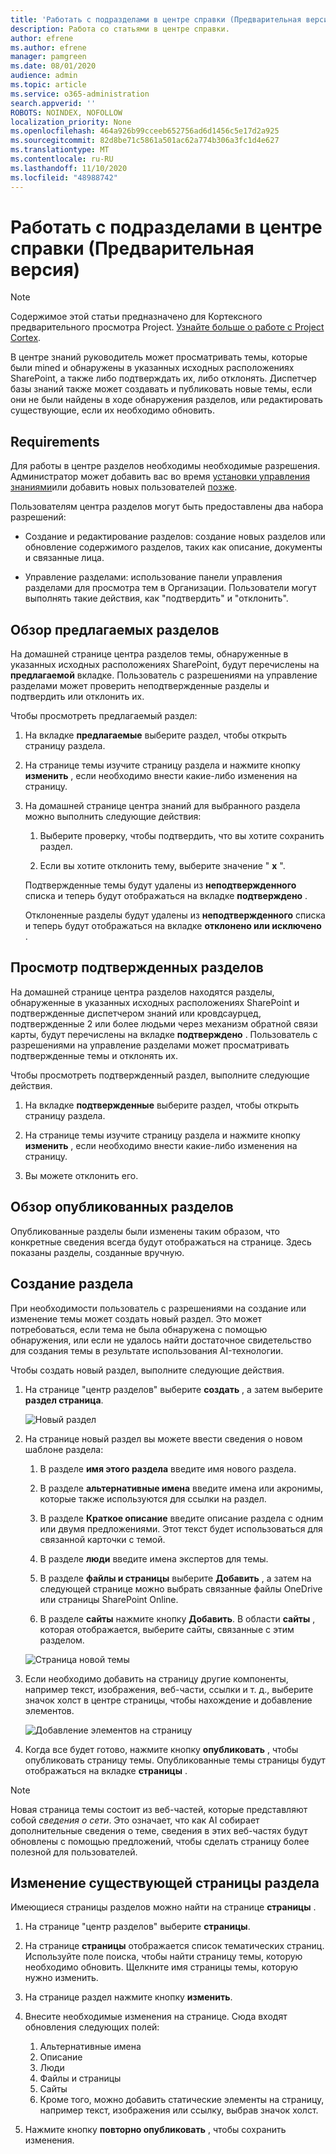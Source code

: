 ```yaml
---
title: 'Работать с подразделами в центре справки (Предварительная версия) '
description: Работа со статьями в центре справки.
author: efrene
ms.author: efrene
manager: pamgreen
ms.date: 08/01/2020
audience: admin
ms.topic: article
ms.service: o365-administration
search.appverid: ''
ROBOTS: NOINDEX, NOFOLLOW
localization_priority: None
ms.openlocfilehash: 464a926b99cceeb652756ad6d1456c5e17d2a925
ms.sourcegitcommit: 82d8be71c5861a501ac62a774b306a3fc1d4e627
ms.translationtype: MT
ms.contentlocale: ru-RU
ms.lasthandoff: 11/10/2020
ms.locfileid: "48988742"
---
```

# <a name="work-with-topics-in-the-topic-center-preview"></a>Работать с подразделами в центре справки (Предварительная версия)

> [!Note] 
> Содержимое этой статьи предназначено для Кортексного предварительного просмотра Project. [Узнайте больше о работе с Project Cortex](https://aka.ms/projectcortex).


В центре знаний руководитель может просматривать темы, которые были mined и обнаружены в указанных исходных расположениях SharePoint, а также либо подтверждать их, либо отклонять. Диспетчер базы знаний также может создавать и публиковать новые темы, если они не были найдены в ходе обнаружения разделов, или редактировать существующие, если их необходимо обновить.

## <a name="requirements"></a>Requirements

Для работы в центре разделов необходимы необходимые разрешения. Администратор может добавить вас во время [установки управления знаниями](set-up-topic-experiences.md)или добавить новых пользователей [позже](give-user-permissions-to-the-topic-center.md).

Пользователям центра разделов могут быть предоставлены два набора разрешений:

- Создание и редактирование разделов: создание новых разделов или обновление содержимого разделов, таких как описание, документы и связанные лица.

- Управление разделами: использование панели управления разделами для просмотра тем в Организации. Пользователи могут выполнять такие действия, как "подтвердить" и "отклонить".


## <a name="review-suggested-topics"></a>Обзор предлагаемых разделов

На домашней странице центра разделов темы, обнаруженные в указанных исходных расположениях SharePoint, будут перечислены на **предлагаемой** вкладке. Пользователь с разрешениями на управление разделами может проверить неподтвержденные разделы и подтвердить или отклонить их.


Чтобы просмотреть предлагаемый раздел:

1. На вкладке **предлагаемые** выберите раздел, чтобы открыть страницу раздела.</br>

2. На странице темы изучите страницу раздела и нажмите кнопку **изменить** , если необходимо внести какие-либо изменения на страницу.

3. На домашней странице центра знаний для выбранного раздела можно выполнить следующие действия:

    1. Выберите проверку, чтобы подтвердить, что вы хотите сохранить раздел.
    
    1. Если вы хотите отклонить тему, выберите значение " **x** ".

    Подтвержденные темы будут удалены из **неподтвержденного** списка и теперь будут отображаться на вкладке **подтверждено** .

    Отклоненные разделы будут удалены из **неподтвержденного** списка и теперь будут отображаться на вкладке **отклонено или исключено** .

## <a name="review-confirmed-topics"></a>Просмотр подтвержденных разделов

На домашней странице центра разделов находятся разделы, обнаруженные в указанных исходных расположениях SharePoint и подтвержденные диспетчером знаний или кровдсаурцед, подтвержденные 2 или более людьми через механизм обратной связи карты, будут перечислены на вкладке **подтверждено** . Пользователь с разрешениями на управление разделами может просматривать подтвержденные темы и отклонять их.


Чтобы просмотреть подтвержденный раздел, выполните следующие действия.

1. На вкладке **подтвержденные** выберите раздел, чтобы открыть страницу раздела.</br>

2. На странице темы изучите страницу раздела и нажмите кнопку **изменить** , если необходимо внести какие-либо изменения на страницу.

3. Вы можете отклонить его.

## <a name="review-published-topics"></a>Обзор опубликованных разделов
Опубликованные разделы были изменены таким образом, что конкретные сведения всегда будут отображаться на странице. Здесь показаны разделы, созданные вручную.

   
## <a name="create-a-new-topic"></a>Создание раздела

При необходимости пользователь с разрешениями на создание или изменение темы может создать новый раздел. Это может потребоваться, если тема не была обнаружена с помощью обнаружения, или если не удалось найти достаточное свидетельство для создания темы в результате использования AI-технологии.

Чтобы создать новый раздел, выполните следующие действия.

1. На странице "центр разделов" выберите **создать** , а затем выберите **раздел страница**.

    ![Новый раздел](../media/content-understanding/k-new-topic.png)

2. На странице новый раздел вы можете ввести сведения о новом шаблоне раздела:

    1. В разделе **имя этого раздела** введите имя нового раздела.
    
    1. В разделе **альтернативные имена** введите имена или акронимы, которые также используются для ссылки на раздел.
    
    1. В разделе **Краткое описание** введите описание раздела с одним или двумя предложениями. Этот текст будет использоваться для связанной карточки с темой.
    
    1. В разделе **люди** введите имена экспертов для темы.
    
    1. В разделе **файлы и страницы** выберите **Добавить** , а затем на следующей странице можно выбрать связанные файлы OneDrive или страницы SharePoint Online.
    
    1. В разделе **сайты** нажмите кнопку **Добавить**. В области  **сайты** , которая отображается, выберите сайты, связанные с этим разделом.

    ![Страница новой темы](../media/content-understanding/k-new-topic-page.png)
    
3. Если необходимо добавить на страницу другие компоненты, например текст, изображения, веб-части, ссылки и т. д., выберите значок холст в центре страницы, чтобы нахождение и добавление элементов.

    ![Добавление элементов на страницу](../media/content-understanding/static-icon.png)

4. Когда все будет готово, нажмите кнопку **опубликовать** , чтобы опубликовать страницу темы. Опубликованные темы страницы будут отображаться на вкладке **страницы** .

> [!Note] 
> Новая страница темы состоит из веб-частей, которые представляют собой *сведения о сети*. Это означает, что как AI собирает дополнительные сведения о теме, сведения в этих веб-частях будут обновлены с помощью предложений, чтобы сделать страницу более полезной для пользователей.


## <a name="edit-an-existing-topic-page"></a>Изменение существующей страницы раздела

Имеющиеся страницы разделов можно найти на странице **страницы** . 

1. На странице "центр разделов" выберите **страницы**.

2. На странице **страницы** отображается список тематических страниц. Используйте поле поиска, чтобы найти страницу темы, которую необходимо обновить. Щелкните имя страницы темы, которую нужно изменить.

3. На странице раздел нажмите кнопку **изменить**.

4. Внесите необходимые изменения на странице. Сюда входят обновления следующих полей:

    1. Альтернативные имена
    1. Описание
    1. Люди
    1. Файлы и страницы
    1. Сайты
    1. Кроме того, можно добавить статические элементы на страницу, например текст, изображения или ссылку, выбрав значок холст.

5. Нажмите кнопку **повторно опубликовать** , чтобы сохранить изменения.

<!--## See also-->


